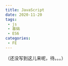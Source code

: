 ```yaml
---
title: JavaScript
date: 2020-11-20
tags:
 - js
 - 基础
 - ES6 
categories: 
 - FE
---
```


（还没写到这儿来呢，待。。。）